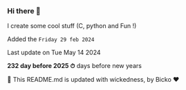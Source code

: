 ### Hi there 👋

I create some cool stuff (C, python and Fun !)

Added the `Friday 29 feb 2024`

Last update on Tue May 14 2024

**232 day before 2025 ⏱** days before new years

🤖 This README.md is updated with wickedness, by Bicko ❤️

